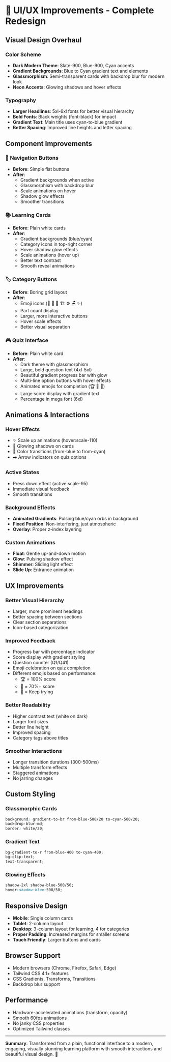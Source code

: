 # 🎨 UI/UX Improvements - Complete Redesign

## Visual Design Overhaul

### Color Scheme
- **Dark Modern Theme**: Slate-900, Blue-900, Cyan accents
- **Gradient Backgrounds**: Blue to Cyan gradient text and elements
- **Glassmorphism**: Semi-transparent cards with backdrop blur for modern look
- **Neon Accents**: Glowing shadows and hover effects

### Typography
- **Larger Headlines**: 5xl-6xl fonts for better visual hierarchy
- **Bold Fonts**: Black weights (font-black) for impact
- **Gradient Text**: Main title uses cyan-to-blue gradient
- **Better Spacing**: Improved line heights and letter spacing

## Component Improvements

### 🧭 Navigation Buttons
- **Before**: Simple flat buttons
- **After**: 
  - Gradient backgrounds when active
  - Glassmorphism with backdrop blur
  - Scale animations on hover
  - Shadow glow effects
  - Smoother transitions

### 📚 Learning Cards
- **Before**: Plain white cards
- **After**:
  - Gradient backgrounds (blue/cyan)
  - Category icons in top-right corner
  - Hover shadow glow effects
  - Scale animations (hover up)
  - Better text contrast
  - Smooth reveal animations

### 🏷️ Category Buttons
- **Before**: Boring grid layout
- **After**:
  - Emoji icons (🛞 🛑 🎯 🏗️ ⚙️ 🪑 ✨)
  - Part count display
  - Larger, more interactive buttons
  - Hover scale effects
  - Better visual separation

### 🎮 Quiz Interface
- **Before**: Plain white card
- **After**:
  - Dark theme with glassmorphism
  - Large, bold question text (4xl-5xl)
  - Beautiful gradient progress bar with glow
  - Multi-line option buttons with hover effects
  - Animated emojis for completion (🏆 🎉 💪)
  - Large score display with gradient text
  - Percentage in mega font (6xl)

## Animations & Interactions

### Hover Effects
- ✨ Scale up animations (hover:scale-110)
- 🌟 Glowing shadows on cards
- 🎨 Color transitions (from-blue to from-cyan)
- ➡️ Arrow indicators on quiz options

### Active States
- Press down effect (active:scale-95)
- Immediate visual feedback
- Smooth transitions

### Background Effects
- **Animated Gradients**: Pulsing blue/cyan orbs in background
- **Fixed Position**: Non-interfering, just atmospheric
- **Overlay**: Proper z-index layering

### Custom Animations
- **Float**: Gentle up-and-down motion
- **Glow**: Pulsing shadow effect
- **Shimmer**: Sliding light effect
- **Slide Up**: Entrance animation

## UX Improvements

### Better Visual Hierarchy
- Larger, more prominent headings
- Better spacing between sections
- Clear section separations
- Icon-based categorization

### Improved Feedback
- Progress bar with percentage indicator
- Score display with gradient styling
- Question counter (Q1/Q41)
- Emoji celebration on quiz completion
- Different emojis based on performance:
  - 🏆 = 100% score
  - 🎉 = 70%+ score
  - 💪 = Keep trying

### Better Readability
- Higher contrast text (white on dark)
- Larger font sizes
- Better line height
- Improved spacing
- Category tags above titles

### Smoother Interactions
- Longer transition durations (300-500ms)
- Multiple transform effects
- Staggered animations
- No jarring changes

## Custom Styling

### Glassmorphic Cards
```css
background: gradient-to-br from-blue-500/20 to-cyan-500/20;
backdrop-blur-md;
border: white/20;
```

### Gradient Text
```css
bg-gradient-to-r from-blue-400 to-cyan-400;
bg-clip-text;
text-transparent;
```

### Glowing Effects
```css
shadow-2xl shadow-blue-500/50;
hover:shadow-blue-500/50;
```

## Responsive Design

- **Mobile**: Single column cards
- **Tablet**: 2-column layout
- **Desktop**: 3-column layout for learning, 4 for categories
- **Proper Padding**: Increased margins for smaller screens
- **Touch Friendly**: Larger buttons and cards

## Browser Support

- Modern browsers (Chrome, Firefox, Safari, Edge)
- Tailwind CSS 4.1+ features
- CSS Gradients, Transforms, Transitions
- Backdrop blur support

## Performance

- Hardware-accelerated animations (transform, opacity)
- Smooth 60fps animations
- No janky CSS properties
- Optimized Tailwind classes

---

**Summary**: Transformed from a plain, functional interface to a modern, engaging, visually stunning learning platform with smooth interactions and beautiful visual design. 🚀
